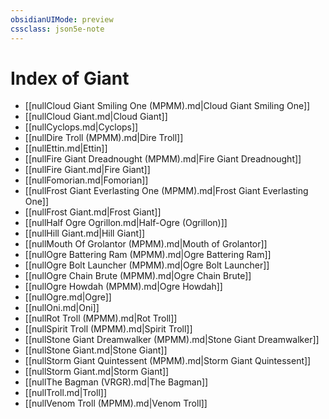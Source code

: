 ```yaml
---
obsidianUIMode: preview
cssclass: json5e-note
---
```

# Index of Giant

- [[nullCloud Giant Smiling One (MPMM).md|Cloud Giant Smiling One]]
- [[nullCloud Giant.md|Cloud Giant]]
- [[nullCyclops.md|Cyclops]]
- [[nullDire Troll (MPMM).md|Dire Troll]]
- [[nullEttin.md|Ettin]]
- [[nullFire Giant Dreadnought (MPMM).md|Fire Giant Dreadnought]]
- [[nullFire Giant.md|Fire Giant]]
- [[nullFomorian.md|Fomorian]]
- [[nullFrost Giant Everlasting One (MPMM).md|Frost Giant Everlasting One]]
- [[nullFrost Giant.md|Frost Giant]]
- [[nullHalf Ogre Ogrillon.md|Half-Ogre (Ogrillon)]]
- [[nullHill Giant.md|Hill Giant]]
- [[nullMouth Of Grolantor (MPMM).md|Mouth of Grolantor]]
- [[nullOgre Battering Ram (MPMM).md|Ogre Battering Ram]]
- [[nullOgre Bolt Launcher (MPMM).md|Ogre Bolt Launcher]]
- [[nullOgre Chain Brute (MPMM).md|Ogre Chain Brute]]
- [[nullOgre Howdah (MPMM).md|Ogre Howdah]]
- [[nullOgre.md|Ogre]]
- [[nullOni.md|Oni]]
- [[nullRot Troll (MPMM).md|Rot Troll]]
- [[nullSpirit Troll (MPMM).md|Spirit Troll]]
- [[nullStone Giant Dreamwalker (MPMM).md|Stone Giant Dreamwalker]]
- [[nullStone Giant.md|Stone Giant]]
- [[nullStorm Giant Quintessent (MPMM).md|Storm Giant Quintessent]]
- [[nullStorm Giant.md|Storm Giant]]
- [[nullThe Bagman (VRGR).md|The Bagman]]
- [[nullTroll.md|Troll]]
- [[nullVenom Troll (MPMM).md|Venom Troll]]
